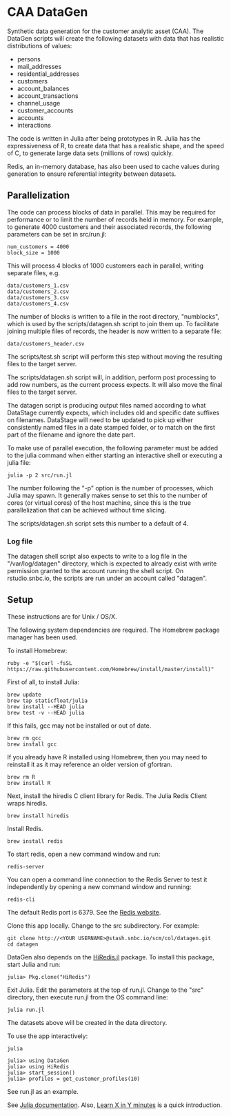 # CAA DataGen

Synthetic data generation for the customer analytic asset (CAA). The DataGen scripts will create the following datasets with data that has realistic distributions of values:

* persons
* mail_addresses
* residential_addresses
* customers
* account_balances
* account_transactions
* channel_usage
* customer_accounts
* accounts
* interactions

The code is written in Julia after being prototypes in R. Julia has the expressiveness of R, to create data that has a realistic shape, and the speed of C, to generate large data sets (millions of rows) quickly.

Redis, an in-memory database, has also been used to cache values during generation to ensure referential integrity between datasets.

## Parallelization

The code can process blocks of data in parallel. This may be required for performance or to limit the number of records held in memory. For example, to generate 4000 customers and their associated records, the following parameters can be set in src/run.jl:

    num_customers = 4000
    block_size = 1000

This will process 4 blocks of 1000 customers each in parallel, writing separate files, e.g.

    data/customers_1.csv
    data/customers_2.csv
    data/customers_3.csv
    data/customers_4.csv

The number of blocks is written to a file in the root directory, "numblocks", which is used by the scripts/datagen.sh script to join them up. To facilitate joining multiple files of records, the header is now written to a separate file:

    data/customers_header.csv

The scripts/test.sh script will perform this step without moving the resulting files to the target server.

The scripts/datagen.sh script will, in addition, perform post processing to add row numbers, as the current process expects. It will also move the final files to the target server.

The datagen script is producing output files named according to what DataStage currently expects, which includes old and specific date suffixes on filenames. DataStage will need to be updated to pick up either consistently named files in a date stamped folder, or to match on the first part of the filename and ignore the date part.

To make use of parallel execution, the following parameter must be added to the julia command when either starting an interactive shell or executing a julia file:

    julia -p 2 src/run.jl

The number following the "-p" option is the number of processes, which Julia may spawn. It generally makes sense to set this to the number of cores (or virtual cores) of the host machine, since this is the true parallelization that can be achieved without time slicing.

The scripts/datagen.sh script sets this number to a default of 4.

### Log file

The datagen shell script also expects to write to a log file in the "/var/log/datagen" directory, which is expected to already exist with write permission granted to the account running the shell script. On rstudio.snbc.io, the scripts are run under an account called "datagen".

## Setup

These instructions are for Unix / OS/X.

The following system dependencies are required. The Homebrew package manager has been used.

To install Homebrew:

    ruby -e "$(curl -fsSL https://raw.githubusercontent.com/Homebrew/install/master/install)"

First of all, to install Julia:

    brew update
    brew tap staticfloat/julia
    brew install --HEAD julia
    brew test -v --HEAD julia

If this fails, gcc may not be installed or out of date.

    brew rm gcc
    brew install gcc

If you already have R installed using Homebrew, then you may need to reinstall it as it may reference an older version of gfortran.

    brew rm R
    brew install R

Next, install the hiredis C client library for Redis. The Julia Redis Client wraps hiredis.

    brew install hiredis

Install Redis.

    brew install redis

To start redis, open a new command window and run:

    redis-server

You can open a command line connection to the Redis Server to test it independently by opening a new command window and running:

    redis-cli

The default Redis port is 6379. See the [Redis website](http://redis.io/).

Clone this app locally. Change to the src subdirectory. For example:

    git clone http://<YOUR USERNAME>@stash.snbc.io/scm/col/datagen.git
    cd datagen

DataGen also depends on the [HiRedis.jl](https://github.com/markmo/HiRedis.jl) package. To install this package, start Julia and run:

    julia> Pkg.clone("HiRedis")

Exit Julia. Edit the parameters at the top of run.jl. Change to the "src" directory, then execute run.jl from the OS command line:

    julia run.jl

The datasets above will be created in the data directory.

To use the app interactively:

    julia

    julia> using DataGen
    julia> using HiRedis
    julia> start_session()
    julia> profiles = get_customer_profiles(10)

See run.jl as an example.

See [Julia documentation](http://julia.readthedocs.org/en/latest/manual/). Also, [Learn X in Y minutes](http://learnxinyminutes.com/docs/julia/) is a quick introduction.
